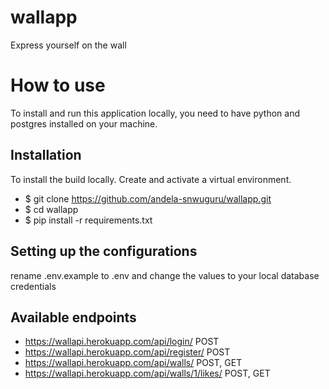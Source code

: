 # wallapp
Express yourself on the wall

# How to use

To install and run this application locally, you need to have python and postgres installed on your machine.

## Installation

To install the build locally. Create and activate a virtual environment.

- $ git clone https://github.com/andela-snwuguru/wallapp.git
- $ cd wallapp
- $ pip install -r requirements.txt

## Setting up the configurations

rename .env.example to .env and change the values to your local database credentials

## Available endpoints

- https://wallapi.herokuapp.com/api/login/ POST
- https://wallapi.herokuapp.com/api/register/ POST
- https://wallapi.herokuapp.com/api/walls/ POST, GET
- https://wallapi.herokuapp.com/api/walls/1/likes/ POST, GET
